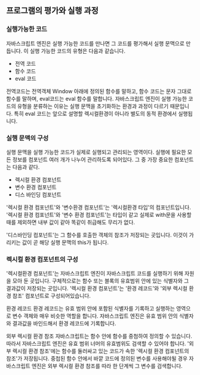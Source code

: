 ## 프로그램의 평가와 실행 과정

### 실행가능한 코드
자바스크립트 엔진은 실행 가능한 코드를 만나면 그 코드를 평가해서 실행 문맥으로 만듭니다. 이 실행 가능한 코드의 유형은 다음과 같습니다.

- 전역 코드
- 함수 코드
- eval 코드

전역코드는 전역객체 Window 아래에 정의된 함수를 말하고, 함수 코드는 문자 그대로 함수를 말하며, eval코드는 eval 함수를 말합니다.
자바스크립트 엔진이 실행 가능한 코드의 유형을 분류하는 이유는 실행 문맥을 초기화하는 환경과 과정이 다르기 때문입니다. 특히 eval 코드는 앞으로 설명할 렉시컬환경이 아니라 별도의 동적 환경에서 실행됩니다.

### 실행 문맥의 구성
실행 문맥을 실행 가능한 코드가 실제로 실행되고 관리되는 영역이다. 실행에 필요한 모든 정보를 컴포넌트 여러 개가 나누어 관리하도록 되어있다.
그 중 가장 중요한 컴포넌트는 다음과 같다.

- 렉시컬 환경 컴포넌트
- 변수 환경 컴포넌트
- 디스 바인딩 컴포넌트

'렉시컬 환경 컴포넌트'와 '변수환경 컴포넌트'는 '렉시컬환경 타입'의 컴포넌트입니다. '렉시컬 환경 컴포넌트'와 '변수 환경 컴포넌트'는 타입이 같고 실제로 with문을 사용할 때를 제외하면 내부 값이 같아 똑같이 취급해도 무리가 없다.

'디스바인딩 컴포넌트'는 그 함수를 호출한 객체의 참조가 저장되는 곳입니다. 이것이 가리키는 값이 곧 해당 실행 문맥의 this가 됩니다.

### 렉시컬 환경 컴포넌트의 구성
'렉시컬환경 컴포넌트'는 자바스크립트 엔진이 자바스크립트 코드를 실행하기 위해 자원을 모아 둔 곳입니다. 구체적으로는 함수 또는 블록의 유효범위 안에 있는 식별자와 그 결과값이 저장되는 곳입니다. '렉시컬 환경 컴포넌트'는 '환경 레코드'와 '외부 렉시컬 환경 참조' 컴포넌트로 구성되어있습니다.

환경 레코드
환경 레코드는 유효 범위 안에 포함된 식별자를 기록하고 실행하는 영역으로 변수 객체와 매우 비슷한 역할을 합니다. 자바스크립트 엔진은 유효 범위 안의 식별자와 결과값을 바인드해서 환경 레코드에 기록합니다.

외부 렉시컬 환경 참조
자바스크립트는 함수 안에 함수를 중첨하여 정의할 수 있습니다. 따라서 자바스크립트 엔진은 유효 범위 너머의 유효범위도 검색할 수 있어야 합니다. '외부 렉시컬 환경 참조'에는 함수를 둘러싸고 있는 코드가 속한 '렉시컬 환경 컴포넌트의 참조'가 저장됩니다. 중첩된 함수 안에서 바깥 코드에 정의된 변수를 사용해야될 경우 자바스크립트 엔진은 외부 렉시컬 환경 참조를 따라 한 단계씩 그 변수를 검색합니다.
